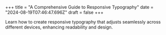 +++
title = "A Comprehensive Guide to Responsive Typography"
date = "2024-08-19T07:46:47.696Z"
draft = false
+++

  Learn how to create responsive typography that adjusts seamlessly across different devices, enhancing readability and design.
        